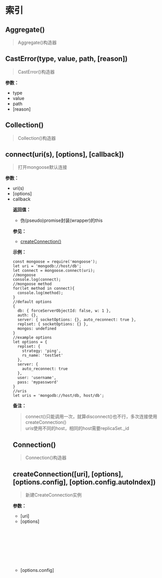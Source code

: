 # 索引  

## Aggregate()  
  > Aggregate()构造器  

## CastError(type, value, path, [reason])  
  > CastError()构造器  

  **参数：**  
  * type <String>  
  * value <Any>  
  * path <String>  
  * [reason] <Error>  

## Collection()  
  > Collection()构造器  

## connect(uri(s), [options], [callback])  
  > 打开mongoose默认连接  

  **参数：**  
  * uri(s) <String>  
  * [options] <Object>  
  * callback <Function>  
  
  **返回值：**  
  * 伪(pseudo)promise封装(wrapper)的this  

  **参见：**  
  * [createConnection()]()  

  **示例：**  
  ```
  const mongoose = require('mongoose');
  let uri = 'mongodb://host/db';
  let connect = mongoose.connect(uri);
  //mongoose
  console.log(connect);
  //mongoose method
  for(let method in connect){
    console.log(method);
  }
  //default options
  {
    db: { forceServerObjectId: false, w: 1 },
    auth: {},
    server: { socketOptions: {}, auto_reconnect: true },
    replset: { socketOptions: {} },
    mongos: undefined
  }
  //example options
  let options = {
    replset: {
      strategy: 'ping',
      rs_name: 'testSet'
    },
    server: {
      auto_reconnect: true
    },
    user: 'username',
    pass: 'mypassword'
  }
  //uris
  let uris = 'mongodb://host/db, host/db';
  ```

  **备注：**  
  > connect()只能调用一次，就算disconnect()也不行，多次连接使用createConnection()  
  > uris使用不同的host，相同的host需要replicaSet._id  
  
## Connection()  
  > Connection()构造器  

## createConnection([uri], [options], [options.config], [option.config.autoIndex])  
  > 新建CreateConnection实例  

  **参数：**  
  * [uri] <String>  
  * [options] <Object>  
  * [options.config] <Object>  
  * [option.config.autoIndex] <Boolean>  
  
  **返回值：**  
  * Connection 对象  

  **示例：**  
  ```
  //uri
  mongoose.createConnection('mongodb://user:pass@localhost:port/database');
  //host+db+port
  mongoose.createConnection('localhost', 'database', port);
  //options auth
  let options = {
    server: {
      auto_reconnect: false
    },
    user: 'username',
    pass: 'mypassword'
  }
  mongoose.createConnection('localhost', 'database', port, options);
  ```

## disconnect([callback])  
  > 关闭所有连接  

  **参数：**  
  * [callback] <Function>  

  **返回值：**  
  * 伪(pseudo)promise封装(wrapper)的this  

## Document()  
  > Document()构造器  

